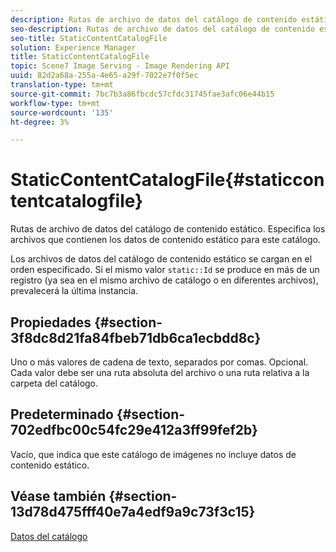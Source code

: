 ```yaml
---
description: Rutas de archivo de datos del catálogo de contenido estático. Especifica los archivos que contienen los datos de contenido estático para este catálogo.
seo-description: Rutas de archivo de datos del catálogo de contenido estático. Especifica los archivos que contienen los datos de contenido estático para este catálogo.
seo-title: StaticContentCatalogFile
solution: Experience Manager
title: StaticContentCatalogFile
topic: Scene7 Image Serving - Image Rendering API
uuid: 82d2a68a-255a-4e65-a29f-7022e7f0f5ec
translation-type: tm+mt
source-git-commit: 7bc7b3a86fbcdc57cfdc31745fae3afc06e44b15
workflow-type: tm+mt
source-wordcount: '135'
ht-degree: 3%

---
```



# StaticContentCatalogFile{#staticcontentcatalogfile}

Rutas de archivo de datos del catálogo de contenido estático. Especifica los archivos que contienen los datos de contenido estático para este catálogo.

Los archivos de datos del catálogo de contenido estático se cargan en el orden especificado. Si el mismo valor `static::Id` se produce en más de un registro (ya sea en el mismo archivo de catálogo o en diferentes archivos), prevalecerá la última instancia.

## Propiedades {#section-3f8dc8d21fa84fbeb71db6ca1ecbdd8c}

Uno o más valores de cadena de texto, separados por comas. Opcional. Cada valor debe ser una ruta absoluta del archivo o una ruta relativa a la carpeta del catálogo.

## Predeterminado {#section-702edfbc00c54fc29e412a3ff99fef2b}

Vacío, que indica que este catálogo de imágenes no incluye datos de contenido estático.

## Véase también {#section-13d78d475fff40e7a4edf9a9c73f3c15}

[Datos del catálogo](../../../../../is-api/image-catalog/image-serving-api-ref/c-image-catalog-reference/c-overview/c-catalog-data-fields/c-catalog-data-fields.md#concept-b19581028ec44f98b9f5943624403d29)
